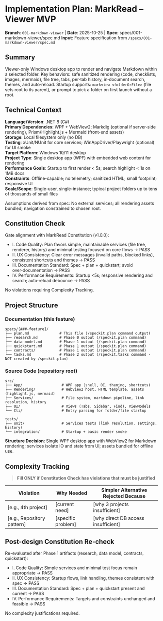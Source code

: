 # Implementation Plan: MarkRead – Viewer MVP

**Branch**: `001-markdown-viewer` | **Date**: 2025-10-25 | **Spec**: specs/001-markdown-viewer/spec.md
**Input**: Feature specification from `/specs/001-markdown-viewer/spec.md`

## Summary

Viewer-only Windows desktop app to render and navigate Markdown within a selected folder. Key behaviors: safe sanitized rendering (code, checklists, images, mermaid), file tree, tabs, per‑tab history, in‑document search, themes, and auto‑reload. Startup supports: `markview <folderOrFile>` (file sets root to its parent), or prompt to pick a folder on first launch without a root.

## Technical Context

**Language/Version**: .NET 8 (C#)  
**Primary Dependencies**: WPF + WebView2; Markdig (optional if server‑side rendering), Prism/Highlight.js + Mermaid (front-end assets)  
**Storage**: Local filesystem only (no DB)  
**Testing**: xUnit/NUnit for core services; WinAppDriver/Playwright (optional) for UI smoke  
**Target Platform**: Windows 10/11 desktop  
**Project Type**: Single desktop app (WPF) with embedded web content for rendering  
**Performance Goals**: Startup to first render < 5s; search highlight < 1s on 1MB docs  
**Constraints**: Offline-capable; no telemetry; sanitized HTML; small footprint; responsive UI  
**Scale/Scope**: Single-user, single-instance; typical project folders up to tens of thousands of small files

Assumptions derived from spec: No external services; all rendering assets bundled; navigation constrained to chosen root.

## Constitution Check

Gate alignment with MarkRead Constitution (v1.0.0):

- I. Code Quality: Plan favors simple, maintainable services (file tree, renderer, history) and minimal testing focused on core flows → PASS
- II. UX Consistency: Clear error messages (invalid paths, blocked links), consistent shortcuts and themes → PASS
- III. Documentation Standard: Spec + plan + quickstart; avoid over‑documentation → PASS
- IV. Performance Requirements: Startup <5s; responsive rendering and search; auto‑reload debounce → PASS

No violations requiring Complexity Tracking.

## Project Structure

### Documentation (this feature)

```text
specs/[###-feature]/
├── plan.md              # This file (/speckit.plan command output)
├── research.md          # Phase 0 output (/speckit.plan command)
├── data-model.md        # Phase 1 output (/speckit.plan command)
├── quickstart.md        # Phase 1 output (/speckit.plan command)
├── contracts/           # Phase 1 output (/speckit.plan command)
└── tasks.md             # Phase 2 output (/speckit.tasks command - NOT created by /speckit.plan)
```

### Source Code (repository root)
<!--
  ACTION REQUIRED: Replace the placeholder tree below with the concrete layout
  for this feature. Delete unused options and expand the chosen structure with
  real paths (e.g., apps/admin, packages/something). The delivered plan must
  not include Option labels.
-->

```text
src/
├── App/                  # WPF app (shell, DI, theming, shortcuts)
├── Rendering/            # WebView2 host, HTML template, assets (highlight.js, mermaid)
├── Services/             # File system, markdown pipeline, link resolution, history
├── UI/                   # Views (Tabs, Sidebar, Find), ViewModels
└── Cli/                  # Entry parsing for folder/file startup

tests/
├── unit/                 # Services tests (link resolution, settings, history)
└── integration/          # Startup + basic render smoke
```

**Structure Decision**: Single WPF desktop app with WebView2 for Markdown rendering; services isolate IO and state from UI; assets bundled for offline use.

## Complexity Tracking

> **Fill ONLY if Constitution Check has violations that must be justified**

| Violation | Why Needed | Simpler Alternative Rejected Because |
|-----------|------------|-------------------------------------|
| [e.g., 4th project] | [current need] | [why 3 projects insufficient] |
| [e.g., Repository pattern] | [specific problem] | [why direct DB access insufficient] |

## Post-design Constitution Re-check

Re-evaluated after Phase 1 artifacts (research, data model, contracts, quickstart):

- I. Code Quality: Simple services and minimal test focus remain appropriate → PASS
- II. UX Consistency: Startup flows, link handling, themes consistent with spec → PASS
- III. Documentation Standard: Spec + plan + quickstart present and current → PASS
- IV. Performance Requirements: Targets and constraints unchanged and feasible → PASS

No complexity justifications required.
